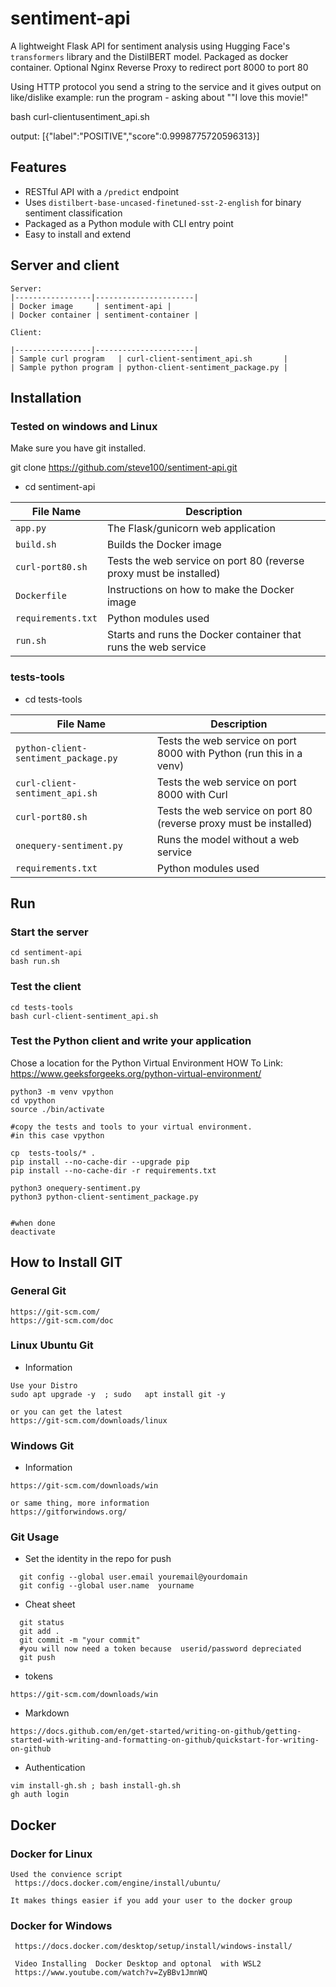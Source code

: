 # sentiment-api

A lightweight Flask API for sentiment analysis using Hugging Face's `transformers` library and the DistilBERT model.
Packaged as docker container.  Optional Nginx Reverse Proxy to redirect port 8000 to port 80 

Using HTTP protocol you send a string to the service and it gives output on like/dislike
example:
 run the program - asking about ""I love this movie!"

 bash curl-clientusentiment_api.sh

 output:
 [{"label":"POSITIVE","score":0.9998775720596313}]



##  Features

- RESTful API with a `/predict` endpoint
- Uses `distilbert-base-uncased-finetuned-sst-2-english` for binary sentiment classification
- Packaged as a Python module with CLI entry point
- Easy to install and extend

## Server and client
```
Server:
|-----------------|----------------------|
| Docker image     | sentiment-api |
| Docker container | sentiment-container |

Client:

|-----------------|----------------------|
| Sample curl program   | curl-client-sentiment_api.sh       |
| Sample python program | python-client-sentiment_package.py |
```

## Installation
### Tested on windows and Linux
Make sure you have  git installed.

git clone https://github.com/steve100/sentiment-api.git

- cd sentiment-api

| File Name           | Description                                                       |
|---------------------|-------------------------------------------------------------------|
| `app.py`            | The Flask/gunicorn web application                                |
| `build.sh`          | Builds the Docker image                                           |
| `curl-port80.sh`    | Tests the web service on port 80 (reverse proxy must be installed)|
| `Dockerfile`        | Instructions on how to make the Docker image                      |
| `requirements.txt`  | Python modules used                                               |
| `run.sh`            | Starts and runs the Docker container that runs the web service    |


### tests-tools
- cd tests-tools

| File Name                          | Description                                                           |
|-----------------------------------|-----------------------------------------------------------------------|
| `python-client-sentiment_package.py` | Tests the web service on port 8000 with Python (run this in a venv)   |
| `curl-client-sentiment_api.sh`    | Tests the web service on port 8000 with Curl                          |
| `curl-port80.sh`                  | Tests the web service on port 80 (reverse proxy must be installed)    |
| `onequery-sentiment.py`           | Runs the model without a web service                                  |
| `requirements.txt`                | Python modules used                                                   |


## Run
### Start the server

```
cd sentiment-api
bash run.sh
```

### Test the client
```
cd tests-tools
bash curl-client-sentiment_api.sh
```

### Test the Python client and write your application

Chose a location for the Python Virtual Environment
HOW To Link: https://www.geeksforgeeks.org/python-virtual-environment/

```
python3 -m venv vpython
cd vpython
source ./bin/activate

#copy the tests and tools to your virtual environment.
#in this case vpython

cp  tests-tools/* . 
pip install --no-cache-dir --upgrade pip
pip install --no-cache-dir -r requirements.txt

python3 onequery-sentiment.py
python3 python-client-sentiment_package.py


#when done
deactivate 
```

## How to Install GIT
### General Git
```
https://git-scm.com/
https://git-scm.com/doc
```
### Linux Ubuntu Git
- Information 
```
Use your Distro
sudo apt upgrade -y  ; sudo   apt install git -y

or you can get the latest
https://git-scm.com/downloads/linux
```


### Windows Git
- Information
```
https://git-scm.com/downloads/win

or same thing, more information
https://gitforwindows.org/
```

### Git Usage
- Set the identity in the repo for push
```
  git config --global user.email youremail@yourdomain
  git config --global user.name  yourname
```
- Cheat sheet
```
  git status
  git add . 
  git commit -m "your commit"
  #you will now need a token because  userid/password depreciated
  git push
```
    
- tokens
```
https://git-scm.com/downloads/win
```

- Markdown
```
https://docs.github.com/en/get-started/writing-on-github/getting-started-with-writing-and-formatting-on-github/quickstart-for-writing-on-github
```

- Authentication
```
vim install-gh.sh ; bash install-gh.sh
gh auth login
```

## Docker
### Docker for Linux
```
Used the convience script
 https://docs.docker.com/engine/install/ubuntu/

It makes things easier if you add your user to the docker group

```

### Docker for Windows
```
 https://docs.docker.com/desktop/setup/install/windows-install/

 Video Installing  Docker Desktop and optonal  with WSL2
 https://www.youtube.com/watch?v=ZyBBv1JmnWQ

```

